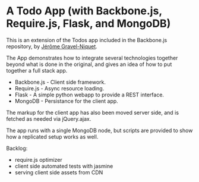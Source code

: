# A Todo App (with Backbone.js, Require.js, Flask, and MongoDB)

This is an extension of the Todos app included in the Backbone.js repository,
by [Jérôme Gravel-Niquet](http://jgn.me/).

The App demonstrates how to integrate several technologies together beyond what is
done in the original, and gives an idea of how to put together a full stack app.

* Backbone.js - Client side framework.
* Require.js - Async resource loading.
* Flask - A simple python webapp to provide a REST interface.
* MongoDB - Persistance for the client app.

The markup for the client app has also been moved server side, and is fetched as needed
via jQuery.ajax.

The app runs with a single MongoDB node, but scripts are provided to show how a replicated
setup works as well.

Backlog:

* require.js optimizer
* client side automated tests with jasmine
* serving client side assets from CDN
